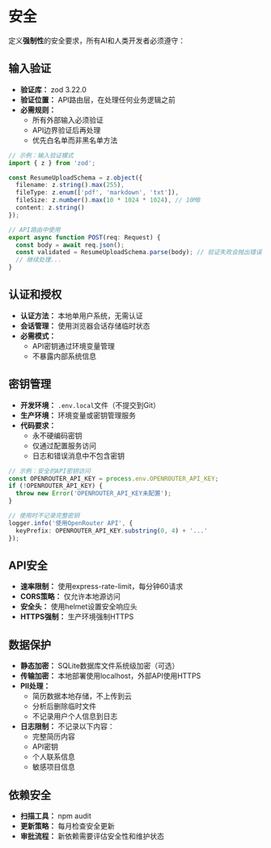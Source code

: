 # 安全

定义**强制性**的安全要求，所有AI和人类开发者必须遵守：

## 输入验证
- **验证库：** zod 3.22.0
- **验证位置：** API路由层，在处理任何业务逻辑之前
- **必需规则：**
  - 所有外部输入必须验证
  - API边界验证后再处理
  - 优先白名单而非黑名单方法

```typescript
// 示例：输入验证模式
import { z } from 'zod';

const ResumeUploadSchema = z.object({
  filename: z.string().max(255),
  fileType: z.enum(['pdf', 'markdown', 'txt']),
  fileSize: z.number().max(10 * 1024 * 1024), // 10MB
  content: z.string()
});

// API路由中使用
export async function POST(req: Request) {
  const body = await req.json();
  const validated = ResumeUploadSchema.parse(body); // 验证失败会抛出错误
  // 继续处理...
}
```

## 认证和授权
- **认证方法：** 本地单用户系统，无需认证
- **会话管理：** 使用浏览器会话存储临时状态
- **必需模式：**
  - API密钥通过环境变量管理
  - 不暴露内部系统信息

## 密钥管理
- **开发环境：** `.env.local`文件（不提交到Git）
- **生产环境：** 环境变量或密钥管理服务
- **代码要求：**
  - 永不硬编码密钥
  - 仅通过配置服务访问
  - 日志和错误消息中不包含密钥

```typescript
// 示例：安全的API密钥访问
const OPENROUTER_API_KEY = process.env.OPENROUTER_API_KEY;
if (!OPENROUTER_API_KEY) {
  throw new Error('OPENROUTER_API_KEY未配置');
}

// 使用时不记录完整密钥
logger.info('使用OpenRouter API', { 
  keyPrefix: OPENROUTER_API_KEY.substring(0, 4) + '...' 
});
```

## API安全
- **速率限制：** 使用express-rate-limit，每分钟60请求
- **CORS策略：** 仅允许本地源访问
- **安全头：** 使用helmet设置安全响应头
- **HTTPS强制：** 生产环境强制HTTPS

## 数据保护
- **静态加密：** SQLite数据库文件系统级加密（可选）
- **传输加密：** 本地部署使用localhost，外部API使用HTTPS
- **PII处理：** 
  - 简历数据本地存储，不上传到云
  - 分析后删除临时文件
  - 不记录用户个人信息到日志
- **日志限制：** 不记录以下内容：
  - 完整简历内容
  - API密钥
  - 个人联系信息
  - 敏感项目信息

## 依赖安全
- **扫描工具：** npm audit
- **更新策略：** 每月检查安全更新
- **审批流程：** 新依赖需要评估安全性和维护状态

```bash